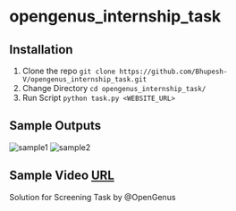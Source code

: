 # opengenus_internship_task

## Installation

 1. Clone the repo
  ```git clone https://github.com/Bhupesh-V/opengenus_internship_task.git```
 2. Change Directory
  ```cd opengenus_internship_task/```
 3. Run Script
  ```python task.py <WEBSITE_URL>```

## Sample Outputs

![sample1](https://github.com/Bhupesh-V/opengenus_internship_task/blob/master/Sample1.png)
![sample2](https://github.com/Bhupesh-V/opengenus_internship_task/blob/master/Sample2.png)

## Sample Video [URL](https://github.com/Bhupesh-V/opengenus_internship_task/blob/master/Sample_Output_Video.mp4)
Solution for Screening Task by @OpenGenus
